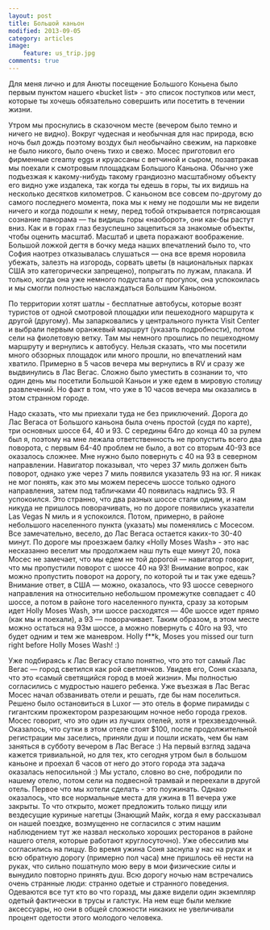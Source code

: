 ```yaml
---
layout: post
title: Большой каньон
modified: 2013-09-05
category: articles
image:
    feature: us_trip.jpg
comments: true
---
```


Для меня лично и для Анюты посещение Большого Коньена было первым пунктом
нашего «bucket list» - это список поступков или мест, которые ты хочешь
обязательно совершить или посетить в течении жизни.

Утром мы проснулись в сказочном месте (вечером было темно и ничего не видно).
Вокруг чудесная и необычная для нас природа, всю ночь был дождь поэтому воздух
был необычайно свежим, на парковке не было никого, было очень тихо и свежо.
Мосес приготовил его фирменные creamy eggs и круассаны с ветчиной и сыром,
    позавтракав мы поехали к смотровым площадкам Большого Каньона. Обычно уже
    подъезжая к какому-нибудь такому грандиозно масштабному объекту его видно
    уже издалека, так когда ты едешь в горы, ты их видишь на несколько десятков
    километров. С каньоном все совсем по-другому до самого последнего момента,
    пока мы к нему не подошли мы не видели ничего и когда подошли к нему, перед
    тобой открывается потрясающая сознание панорама — ты видишь горы
    «наоборот», они как-бы растут вниз. Как и в горах глаз безуспешно
    зацепиться за знакомые объекты, чтобы оценить масштаб. Масштаб и цвета
    поражают воображение. Большой ложкой дегтя в бочку меда наших впечатлений
    было то, что София наотрез отказывалась слушаться — она все время норовила
    убежать, залезть на изгородь, сорвать цветы (в национальных парках США это
            категорически запрещено), попрыгать по лужам, плакала. И только,
    когда она уже немного подустала от прогулок, она успокоилась и мы смогли
    полностью наслаждаться Большим Каньоном.

По территории хотят шатлы - бесплатные автобусы, которые возят туристов от
одной смотровой площадки или пешеходного маршрута к другой (другому). Мы
запарковались у центрального пункта Visit Center и выбрали первым оранжевый
маршрут (указать подробности), потом сели на фиолетовую ветку. Там мы немного
прошлись по пешеходному маршруту и вернулись к автобусу. Нельзя сказать, что мы
посетили много обзорных площадок или много прошли, но впечатлений нам хватило.
Примерно в 5 часов вечера мы вернулись в RV и сразу же выдвинулись в Лас Вегас.
Сложно было уместить в сознании то, что один день мы посетили Большой Каньон и
уже едем в мировую столицу развлечений. Но факт в том, что уже в 10 часов
вечера мы оказались в этом странном городе.

Надо сказать, что мы приехали туда не без приключений. Дорога до Лас Вегаса от
Большого каньона была очень простой (судя по карте), три основных шоссе 64, 40
и 93. С середины 64го до конца 40 за рулем был я, поэтому на мне лежала
ответственность не пропустить всего два поворота, с первым 64-40 проблем не
было, а вот со вторым 40-93 все оказалось сложнее. Мне нужно было повернуть с
40 на 93 в северном направлении. Навигатор показывал, что через 37 миль должен
быть поворот, однако уже через 7 миль появился указатель 93 на юг. Я никак не
мог понять, как это мы можем пересечь шоссе только одного направления, затем
под табличками 40 появилась надпись 93. Я успокоился. Это странно, что два
разных шоссе стали одним, и нам никуда не пришлось поворачивать, но по дороге
появились указатели Las Vegas N миль и я успокоился. Потом, примерно, в районе
небольшого населенного пункта (указать) мы поменялись с Мосесом. Все
замечательно, весело, до Лас Вегаса остается каких-то 30-40 минут. По дороге мы
проезжаем балку «Holly Moses Wash» - это нас несказанно веселит мы продолжаем
наш путь еще минут 20, пока Мосес не замечает, что мы едем не той дорогой —
навигатор говорит, что мы пропустили поворот с шоссе 40 на 93! Внимание вопрос,
    как можно пропустить поворот на дорогу, по которой ты и так уже едешь?
Внимание ответ, в США — можно, оказалось, что 93 шоссе северного направления на
относительно небольшом промежутке совпадает с 40 шоссе, а потом в районе того
населенного пункта, сразу за которым идет Holly Moses Wash, эти шоссе
расходятся — 40е шоссе идет прямо (как мы и поехали), а 93 — поворачивает.
Таким образом, в этом месте можно остаться на 93м шоссе, а можно повернуть с
40го на 93, что будет одним и тем же маневром. Holly f**k, Moses you missed our
turn right before Holly Moses Wash! :)

Уже подбираясь к Лас Вегасу стало понятно, что это тот самый Лас Вегас — город
светился как рой светлячков. Увидев его, Соня сказала, что это «самый
светящийся город в моей жизни». Мы полностью согласились с мудростью нашего
ребенка. Уже въезжая в Лас Вегас Мосес начал обзванивать отели и решать, где бы
нам поселиться. Решено было остановиться в Luxor — это отель в форме пирамиды с
гигантским прожектором разрезающим ночное небо города грехов. Мосес говорит,
    что это один из лучших отелей, хотя и трехзвездочный. Оказалось, что сутки
    в этом отеле стоят $100, после продолжительной регистрации мы заселись,
    приняли душ и пошли искать, чем бы нам заняться в субботу вечером в Лас
    Вегасе :) На первый взгляд задача кажется тривиальной, но для тех, кто
    сегодня утром был в большом каньоне и проехал 6 часов от него до этого
    города эта задача оказалась непосильной :) Мы устало, словно во сне,
    побродили по нашему отелю, потом сели на подвесной трамвай и переехали в
    другой отель. Первое что мы хотели сделать - это поужинать. Однако
    оказалось, что все нормальные места для ужина в 11 вечера уже закрыты. То
    что открыто, может предложить только пиццу или вездесущие куриные нагетцы
    (Знающий 	Майк, когда я ему рассказывал он нашей 	поездке, возмущенно не
     согласился с 	этим нашим наблюдением тут же назвал 	несколько хороших
     ресторанов в районе 	нашего отеля, которые работают 	круглосуточно). Уже
    обессилив мы согласились на пиццу. Во время ужина Соня заснула у нас на
    руках и всю обратную дорогу (примерно пол часа) мне пришлось её нести на
    руках, что сильно пошатнуло мою веру в мои физические силы и вынудило
    повторно принять душ. Всю дорогу ночью нам встречались очень странные люди:
    странно одетые и странного поведения. Одеваются все тут кто во что горазд,
    мы даже видели один экземпляр одетый фактически в трусы и галстук. На нем
    еще были мелкие аксессуары, но они в общей сложности никаких не увеличивали
    процент одетости этого молодого человека.
